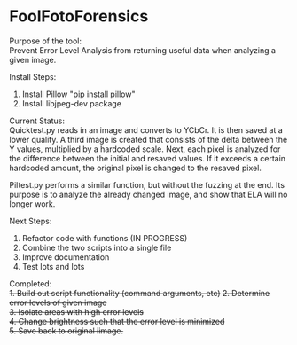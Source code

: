 FoolFotoForensics
=================

Purpose of the tool:   
Prevent Error Level Analysis from returning useful data when analyzing a given image. 

Install Steps:  
1.	Install Pillow "pip install pillow"  
2.	Install libjpeg-dev package

Current Status:  
Quicktest.py reads in an image and converts to YCbCr. It is then saved at a lower quality. A third image is created that consists of the delta between the Y values, multiplied by a hardcoded scale. Next, each pixel is analyzed for the difference between the initial and resaved values. If it exceeds a certain hardcoded amount, the original pixel is changed to the resaved pixel.  

Piltest.py performs a similar function, but without the fuzzing at the end. Its purpose is to analyze the already changed image, and show that ELA will no longer work. 

Next Steps:    
1.	Refactor code with functions  (IN PROGRESS)  
2.	Combine the two scripts into a single file  
3.  Improve documentation  
4.	Test lots and lots


Completed:  
~~1.  Build out script functionality (command arguments, etc)~~ 
~~2.	Determine error levels of given image~~  
~~3.	Isolate areas with high error levels~~  
~~4.	Change brightness such that the error level is minimized~~  
~~5.	Save back to original iimage.~~
